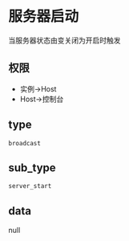 # 服务器启动

当服务器状态由变关闭为开启时触发

## 权限

- 实例->Host
- Host->控制台

## type

`broadcast`

## sub_type

`server_start`

## data

null
